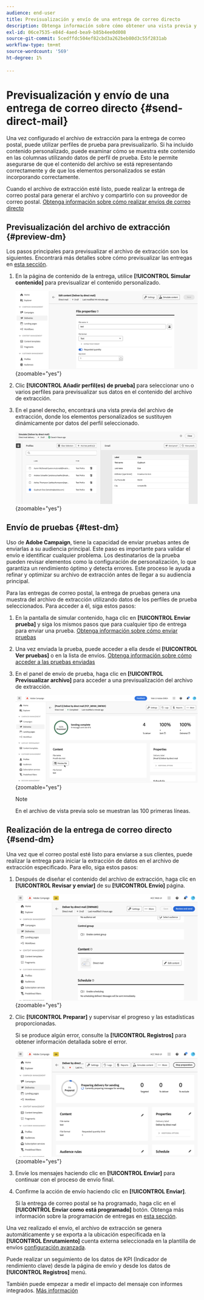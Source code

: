 ```yaml
---
audience: end-user
title: Previsualización y envío de una entrega de correo directo
description: Obtenga información sobre cómo obtener una vista previa y enviar un envío de correo directo con Adobe Campaign Web
exl-id: 06ce7535-e84d-4aed-bea9-b85b4ee0d008
source-git-commit: 5cedffdc504ef82cbd3a262beb80d3c55f2831ab
workflow-type: tm+mt
source-wordcount: '569'
ht-degree: 1%

---
```


# Previsualización y envío de una entrega de correo directo {#send-direct-mail}

Una vez configurado el archivo de extracción para la entrega de correo postal, puede utilizar perfiles de prueba para previsualizarlo. Si ha incluido contenido personalizado, puede examinar cómo se muestra este contenido en las columnas utilizando datos de perfil de prueba. Esto le permite asegurarse de que el contenido del archivo se está representando correctamente y de que los elementos personalizados se están incorporando correctamente.

Cuando el archivo de extracción esté listo, puede realizar la entrega de correo postal para generar el archivo y compartirlo con su proveedor de correo postal. [Obtenga información sobre cómo realizar envíos de correo directo](#dm-send)

## Previsualización del archivo de extracción {#preview-dm}

Los pasos principales para previsualizar el archivo de extracción son los siguientes. Encontrará más detalles sobre cómo previsualizar las entregas en [esta sección](../preview-test/preview-content.md).

1. En la página de contenido de la entrega, utilice **[!UICONTROL Simular contenido]** para previsualizar el contenido personalizado.

   ![](assets/dm-simulate.png){zoomable="yes"}

1. Clic **[!UICONTROL Añadir perfil(es) de prueba]** para seleccionar uno o varios perfiles para previsualizar sus datos en el contenido del archivo de extracción.

1. En el panel derecho, encontrará una vista previa del archivo de extracción, donde los elementos personalizados se sustituyen dinámicamente por datos del perfil seleccionado.

   ![](assets/dm-preview-right.png){zoomable="yes"}

## Envío de pruebas {#test-dm}

Uso de **Adobe Campaign**, tiene la capacidad de enviar pruebas antes de enviarlas a su audiencia principal. Este paso es importante para validar el envío e identificar cualquier problema. Los destinatarios de la prueba pueden revisar elementos como la configuración de personalización, lo que garantiza un rendimiento óptimo y detecta errores. Este proceso le ayuda a refinar y optimizar su archivo de extracción antes de llegar a su audiencia principal.

Para las entregas de correo postal, la entrega de pruebas genera una muestra del archivo de extracción utilizando datos de los perfiles de prueba seleccionados. Para acceder a él, siga estos pasos:

1. En la pantalla de simular contenido, haga clic en **[!UICONTROL Enviar prueba]** y siga los mismos pasos que para cualquier tipo de entrega para enviar una prueba. [Obtenga información sobre cómo enviar pruebas](../preview-test/test-deliveries.md)

1. Una vez enviada la prueba, puede acceder a ella desde el **[!UICONTROL Ver pruebas]** o en la lista de envíos. [Obtenga información sobre cómo acceder a las pruebas enviadas](../preview-test/test-deliveries.md#access-test-deliveries)

1. En el panel de envío de prueba, haga clic en **[!UICONTROL Previsualizar archivo]** para acceder a una previsualización del archivo de extracción.

   ![](assets/dm-proof.png){zoomable="yes"}

   >[!NOTE]
   >
   >En el archivo de vista previa solo se muestran las 100 primeras líneas.

## Realización de la entrega de correo directo {#send-dm}

Una vez que el correo postal esté listo para enviarse a sus clientes, puede realizar la entrega para iniciar la extracción de datos en el archivo de extracción especificado. Para ello, siga estos pasos:

1. Después de diseñar el contenido del archivo de extracción, haga clic en **[!UICONTROL Revisar y enviar]** de su **[!UICONTROL Envío]** página.

   ![](assets/dm-review-send.png){zoomable="yes"}

1. Clic **[!UICONTROL Preparar]** y supervisar el progreso y las estadísticas proporcionadas.

   Si se produce algún error, consulte la **[!UICONTROL Registros]** para obtener información detallada sobre el error.

   ![](assets/dm-prepare.png){zoomable="yes"}

1. Envíe los mensajes haciendo clic en **[!UICONTROL Enviar]** para continuar con el proceso de envío final.

1. Confirme la acción de envío haciendo clic en **[!UICONTROL Enviar]**.

   Si la entrega de correo postal se ha programado, haga clic en el **[!UICONTROL Enviar como está programado]** botón. Obtenga más información sobre la programación de entregas en [esta sección](../msg/gs-messages.md#schedule-the-delivery-sending).

Una vez realizado el envío, el archivo de extracción se genera automáticamente y se exporta a la ubicación especificada en la **[!UICONTROL Enrutamiento]** cuenta externa seleccionada en la plantilla de envíos [configuración avanzada](../advanced-settings/delivery-settings.md).

Puede realizar un seguimiento de los datos de KPI (Indicador de rendimiento clave) desde la página de envío y desde los datos de **[!UICONTROL Registros]** menú.

También puede empezar a medir el impacto del mensaje con informes integrados. [Más información](../reporting/direct-mail.md)
